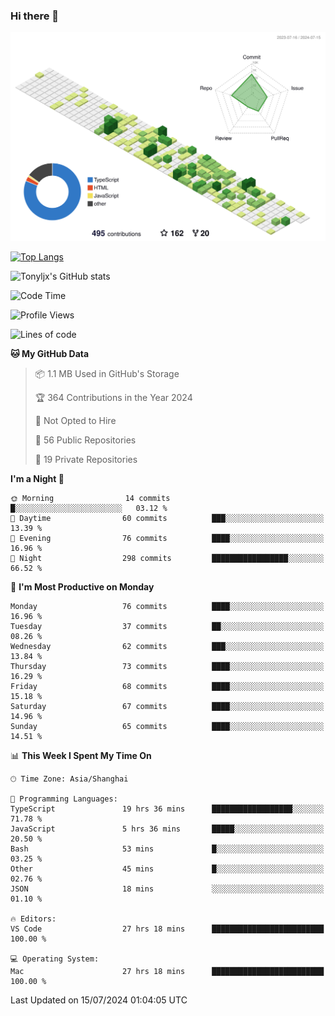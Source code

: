 ### Hi there 👋

![](./profile-3d-contrib/profile-green-animate.svg)

 

[![Top Langs](https://github-readme-stats.vercel.app/api/top-langs/?username=tonyljx)](https://github.com/anuraghazra/github-readme-stats)

![Tonyljx's GitHub stats](https://github-readme-stats.vercel.app/api?username=tonyljx&theme=default&show_icons=true)

 

<!--START_SECTION:waka-->
![Code Time](http://img.shields.io/badge/Code%20Time-481%20hrs%2016%20mins-blue)

![Profile Views](http://img.shields.io/badge/Profile%20Views-15-blue)

![Lines of code](https://img.shields.io/badge/From%20Hello%20World%20I%27ve%20Written-600.2%20thousand%20lines%20of%20code-blue)

**🐱 My GitHub Data** 

> 📦 1.1 MB Used in GitHub's Storage 
 > 
> 🏆 364 Contributions in the Year 2024
 > 
> 🚫 Not Opted to Hire
 > 
> 📜 56 Public Repositories 
 > 
> 🔑 19 Private Repositories 
 > 
**I'm a Night 🦉** 

```text
🌞 Morning                14 commits          █░░░░░░░░░░░░░░░░░░░░░░░░   03.12 % 
🌆 Daytime                60 commits          ███░░░░░░░░░░░░░░░░░░░░░░   13.39 % 
🌃 Evening                76 commits          ████░░░░░░░░░░░░░░░░░░░░░   16.96 % 
🌙 Night                  298 commits         █████████████████░░░░░░░░   66.52 % 
```
📅 **I'm Most Productive on Monday** 

```text
Monday                   76 commits          ████░░░░░░░░░░░░░░░░░░░░░   16.96 % 
Tuesday                  37 commits          ██░░░░░░░░░░░░░░░░░░░░░░░   08.26 % 
Wednesday                62 commits          ███░░░░░░░░░░░░░░░░░░░░░░   13.84 % 
Thursday                 73 commits          ████░░░░░░░░░░░░░░░░░░░░░   16.29 % 
Friday                   68 commits          ████░░░░░░░░░░░░░░░░░░░░░   15.18 % 
Saturday                 67 commits          ████░░░░░░░░░░░░░░░░░░░░░   14.96 % 
Sunday                   65 commits          ████░░░░░░░░░░░░░░░░░░░░░   14.51 % 
```


📊 **This Week I Spent My Time On** 

```text
🕑︎ Time Zone: Asia/Shanghai

💬 Programming Languages: 
TypeScript               19 hrs 36 mins      ██████████████████░░░░░░░   71.78 % 
JavaScript               5 hrs 36 mins       █████░░░░░░░░░░░░░░░░░░░░   20.50 % 
Bash                     53 mins             █░░░░░░░░░░░░░░░░░░░░░░░░   03.25 % 
Other                    45 mins             █░░░░░░░░░░░░░░░░░░░░░░░░   02.76 % 
JSON                     18 mins             ░░░░░░░░░░░░░░░░░░░░░░░░░   01.10 % 

🔥 Editors: 
VS Code                  27 hrs 18 mins      █████████████████████████   100.00 % 

💻 Operating System: 
Mac                      27 hrs 18 mins      █████████████████████████   100.00 % 
```


 Last Updated on 15/07/2024 01:04:05 UTC
<!--END_SECTION:waka-->
